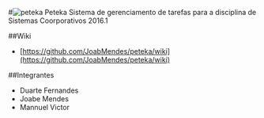 #![peteka](https://dl.dropboxusercontent.com/u/85402777/peteca.png) Peteka
Sistema de gerenciamento de tarefas para a disciplina de Sistemas Coorporativos 2016.1

##Wiki

- [https://github.com/JoabMendes/peteka/wiki](https://github.com/JoabMendes/peteka/wiki)

##Integrantes

- Duarte Fernandes
- Joabe Mendes
- Mannuel Victor
